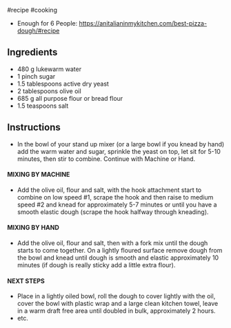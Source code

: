 #recipe
#cooking

- Enough for 6 People: https://anitalianinmykitchen.com/best-pizza-dough/#recipe

## Ingredients

- 480 g lukewarm water
- 1 pinch sugar
- 1.5 tablespoons active dry yeast
- 2 tablespoons olive oil
- 685 g all purpose flour or bread flour
- 1.5 teaspoons salt

## Instructions

- In the bowl of your stand up mixer (or a large bowl if you knead by hand) add the warm water and sugar, sprinkle the yeast on top, let sit for 5-10 minutes, then stir to combine. Continue with Machine or Hand.


#### MIXING BY MACHINE

- Add the olive oil, flour and salt, with the hook attachment start to combine on low speed #1, scrape the hook and then raise to medium speed #2 and knead for approximately 5-7 minutes or until you have a smooth elastic dough (scrape the hook halfway through kneading).  


#### MIXING BY HAND

- Add the olive oil, flour and salt, then with a fork mix until the dough starts to come together. On a lightly floured surface remove dough from the bowl and knead until dough is smooth and elastic approximately 10 minutes (if dough is really sticky add a little extra flour). 


#### NEXT STEPS

- Place in a lightly oiled bowl, roll the dough to cover lightly with the oil, cover the bowl with plastic wrap and a large clean kitchen towel, leave in a warm draft free area until doubled in bulk, approximately 2 hours.
- etc.